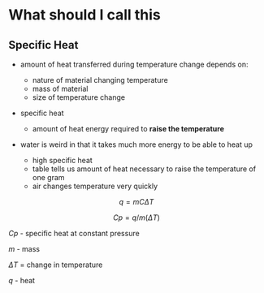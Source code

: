 # What should I call this

## Specific Heat

- amount of heat transferred during temperature change depends on:
  - nature of material changing temperature
  - mass of material
  - size of temperature change

- specific heat
  - amount of heat energy required to **raise the temperature**

- water is weird in that it takes much more energy to be able to heat up
  - high specific heat
  - table tells us amount of heat necessary to raise the temperature of one gram
  - air changes temperature very quickly

$$ q = mCΔT$$

$$Cp = q/m(ΔT)$$

*Cp* - specific heat at constant pressure

*m* - mass

*ΔT* = change in temperature

*q* - heat

